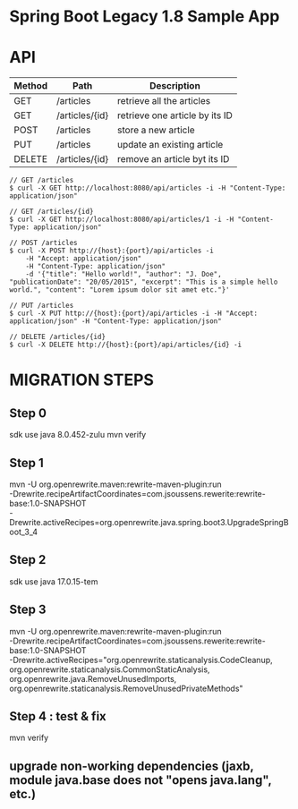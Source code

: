 # Spring Boot Legacy 1.8 Sample App


# API

Method | Path           | Description                    |
-------|----------------|--------------------------------|
GET    | /articles      | retrieve all the articles      |
GET    | /articles/{id} | retrieve one article by its ID |
POST   | /articles      | store a new article            |
PUT    | /articles      | update an existing article     |
DELETE | /articles/{id} | remove an article byt its ID   |

```
// GET /articles
$ curl -X GET http://localhost:8080/api/articles -i -H "Content-Type: application/json"

// GET /articles/{id}
$ curl -X GET http://localhost:8080/api/articles/1 -i -H "Content-Type: application/json"

// POST /articles
$ curl -X POST http://{host}:{port}/api/articles -i
    -H "Accept: application/json"
    -H "Content-Type: application/json"
    -d '{"title": "Hello world!", "author": "J. Doe", "publicationDate": "20/05/2015", "excerpt": "This is a simple hello world.", "content": "Lorem ipsum dolor sit amet etc."}'

// PUT /articles
$ curl -X PUT http://{host}:{port}/api/articles -i -H "Accept: application/json" -H "Content-Type: application/json"

// DELETE /articles/{id}
$ curl -X DELETE http://{host}:{port}/api/articles/{id} -i
```

# MIGRATION STEPS

## Step 0
sdk use java 8.0.452-zulu
mvn verify

## Step 1
mvn -U org.openrewrite.maven:rewrite-maven-plugin:run \
-Drewrite.recipeArtifactCoordinates=com.jsoussens.rewerite:rewrite-base:1.0-SNAPSHOT \
-Drewrite.activeRecipes=org.openrewrite.java.spring.boot3.UpgradeSpringBoot_3_4

## Step 2
sdk use java 17.0.15-tem

## Step 3
mvn -U org.openrewrite.maven:rewrite-maven-plugin:run \
-Drewrite.recipeArtifactCoordinates=com.jsoussens.rewerite:rewrite-base:1.0-SNAPSHOT \
-Drewrite.activeRecipes="org.openrewrite.staticanalysis.CodeCleanup,\
org.openrewrite.staticanalysis.CommonStaticAnalysis,\
org.openrewrite.java.RemoveUnusedImports,\
org.openrewrite.staticanalysis.RemoveUnusedPrivateMethods"

## Step 4 : test & fix
mvn verify

## upgrade non-working dependencies (jaxb, module java.base does not "opens java.lang", etc.)
